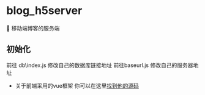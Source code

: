 # blog_h5server
🎨 移动端博客的服务端

## 初始化
前往 db\index.js 修改自己的数据库链接地址
前往baseurl.js  修改自己的服务器地址
* 关于前端采用的vue框架 你可以在这里[找到他的源码]([https://](https://github.com/longan2244/blog_h5web))
